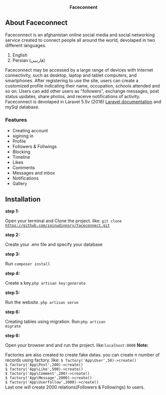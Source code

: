 
<p align="center">
 <b>Faceconnent</b>
</p>

## About Faceconnect
<p>
  Faceconnect is an afghanistan online social media and social networking service created to connect people all around the world, devolaped in two different languages.
</p>
<ol>
  <li>English</li>
  <li>Persian (فارسی)</li>
</ol>

Faceconnect may be accessed by a large range of devices with Internet connectivity, such as desktop, laptop and tablet computers, and smartphones. After registering to use the site, users can create a customized profile indicating their name, occupation, schools attended and so on. Users can add other users as "followers", exchange messages, post status updates, share photos, and receive notifications of activity.
Faceconnect is devolaped in Laravel 5.5v (2018) [Laravel documentation](https://laravel.com/docs)  and mySql database.

<h3>Features</h3>
<ul>
 <li>Creating account</li>
 <li>sigining in</li>
 <li>Profile</li>
 <li>Followers & Follwings</li>
 <li>Blocking</li>
 <li>Timeline</li>
 <li>Likes</li>
 <li>Comments</li>
 <li>Messages and inbox</li>
 <li>Notifications</li>
 <li>Gallery</li>
</ul>


## Installation
<b>step 1: </b><p> Open your terminal and Clone the project. like: <code>git clone https://github.com/zainudinnory/faceconnect.git</code></p>
<b>step 2: </b> <p>Create your .env file and specify your database</p>
<b>step 3: </b> <p>Run <code>composer install</code></p>
<b>step 4: </b> <p>Create a key.<code>php artisan key:generate</code></p>
<b>step 5: </b> <p>Run the website. <code>php artisan serve</code></p>
<b>step 6: </b> <p>Creating tables using migration. Run:<code>php artisan migrate</code></p>
<b>step 6: </b> <p>Open your browser and and run the project. like:<code>localhost:8000</code>
<b>Note:</b>
<p> Factories are also created to create fake datas. you can create n number of records using factory. like: 
  <code>$ factory('App\User',50)->create()</code><br>
  <code>$ factory('App\Post',200)->create()</code><br>
  <code>$ factory('App\Like',500)->create()</code><br>
  <code>$ factory('App\Comment',200)->create()</code><br>
  <code>$ factory('App\Message',2000)->create()</code><br>
  <code>$ factory('App\Userfollow',2000)->create()</code><br> Last one will create 2000 relations(Followers & Followings) to users. 
<p>
